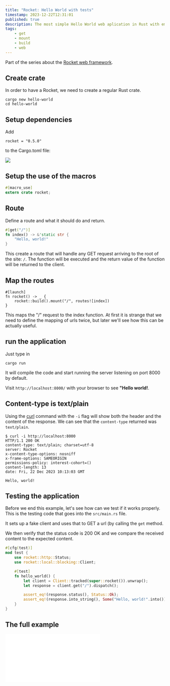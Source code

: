 ```yaml
---
title: "Rocket: Hello World with tests"
timestamp: 2023-12-22T12:31:01
published: true
description: The most simple Hello World web aplication in Rust with embedded tests.
tags:
    - get
    - mount
    - build
    - web
---
```


Part of the series about the [Rocket web framework](/rocket).


## Create crate

In order to have a Rocket, we need to create a regular Rust crate.

```
cargo new hello-world
cd hello-world
```

## Setup dependencies

Add

```
rocket = "0.5.0"
```

to the Cargo.toml file:

![](examples/rocket/hello-world/Cargo.toml)


## Setup the use of the macros

```rust
#[macro_use]
extern crate rocket;
```

## Route

Define a route and what it should do and return.

```rust
#[get("/")]
fn index() -> &'static str {
    "Hello, world!"
}
```

This create a route that will handle any GET request arriving to the root of the site: `/`.
The function will be executed and the return value of the function will be returned to the
client.


## Map the routes


```
#[launch]
fn rocket() -> _ {
    rocket::build().mount("/", routes![index])
}
```

This maps the "/" request to the index function. At first it is strange that we need to define the mapping of urls twice,
but later we'll see how this can be actually useful.

## run the application

Just type in

```
cargo run
```

It will compile the code and start running the server listening on port 8000 by default.

Visit `http://localhost:8000/` with your browser to see **"Hello world!**.



## Content-type is text/plain

Using the [curl](https://curl.se/) command with the `-i` flag will show both the header and the content of the response.
We can see that the `content-type` returned was `text/plain`.


```
$ curl -i http://localhost:8000
HTTP/1.1 200 OK
content-type: text/plain; charset=utf-8
server: Rocket
x-content-type-options: nosniff
x-frame-options: SAMEORIGIN
permissions-policy: interest-cohort=()
content-length: 13
date: Fri, 22 Dec 2023 10:13:03 GMT

Hello, world!
```

## Testing the application

Before we end this example, let's see how can we test if it works properly.
This is the testing code that goes into the `src/main.rs` file.

It sets up a fake client and uses that to GET a url (by calling the `get` method.

We then verify that the status code is 200 OK and we compare the received content to the expected content.


```rust
#[cfg(test)]
mod test {
    use rocket::http::Status;
    use rocket::local::blocking::Client;

    #[test]
    fn hello_world() {
        let client = Client::tracked(super::rocket()).unwrap();
        let response = client.get("/").dispatch();

        assert_eq!(response.status(), Status::Ok);
        assert_eq!(response.into_string(), Some("Hello, world!".into()));
    }
}
```


## The full example

![](examples/rocket/hello-world/src/main.rs)

